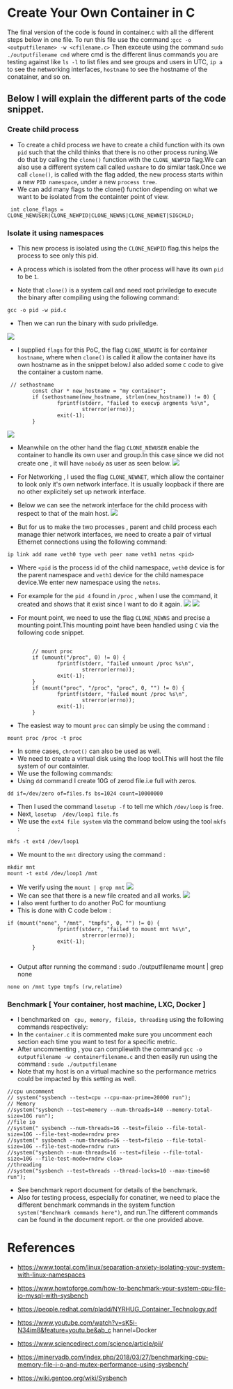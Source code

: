 # Create Your Own Container in C
The final version of the code is found in container.c with all the different steps below in one file.
To run this file use the command :`gcc -o <outputfilename> -w <cfilename.c>`
Then exceute using the command `sudo ./outputfilename cmd` where cmd is the different linus commands you are testing against like `ls -l` to list files and see groups and users in UTC, `ip a` to see the networking interfaces, `hostname` to see the hostname of the conatainer, and so on.
## Below I will explain the different parts of the code snippet.
 ###  Create child process
- To create a child process we have to create a child function with its own `pid` such that the child thinks that there is no other process runing.We do that by calling the `clone()` function with the  `CLONE_NEWPID` flag.We can also use a different system call called `unshare` to do similar task.Once we call `clone()`,  is called with the flag added, the new process  starts within a new `PID namespace`, under a new `process tree`.
- We can add many flags to the clone() function depending on what we want to be isolated from the containter point of view.
```
 int clone_flags = CLONE_NEWUSER|CLONE_NEWPID|CLONE_NEWNS|CLONE_NEWNET|SIGCHLD;
```
### Isolate it using namespaces
- This new process is isolated using the `CLONE_NEWPID` flag.this helps the process to see only this pid.
- A process which is isolated from the other process will have its own `pid` to be `1`.

- Note that `clone()` is a system call and need root priviledge to execute the binary after compiling using the following command:
```
gcc -o pid -w pid.c
```
- Then we can run the binary with sudo priviledge.

![](https://i.imgur.com/RbRJdIR.png)

- I supplied `flags` for this PoC, the flag `CLONE_NEWUTC` is for container `hostname`, where when `clone()` is called it allow the container have its own hostname as in the snippet below.I also added some `C` code to give the container a custom name.
```
 // sethostname
        const char * new_hostname = "my container";
        if (sethostname(new_hostname, strlen(new_hostname)) != 0) {
                fprintf(stderr, "failed to execvp argments %s\n",
                        strerror(errno));
                exit(-1);
        }

```

![](https://i.imgur.com/EjFxBOd.png)
- Meanwhile on the other hand the flag `CLONE_NEWUSER` enable the container to handle its own user and group.In this case since we did not create one , it will have `nobody` as user as seen below.
![](https://i.imgur.com/JYbgkLz.png)

- For Networking , I used the flag `CLONE_NEWNET`, which allow the container to look only it's own network interface. It is usually loopback if there are no other explicitely set up network interface.
- Below we can see the network interface for the child process with respect to that of the main host.
![](https://i.imgur.com/bB5MFri.png)

- But for us to make the two processes , parent and child process each manage thier network interfaces, we need to create a  pair of virtual Ethernet connections  using the following command:
```
ip link add name veth0 type veth peer name veth1 netns <pid>

```
- Where `<pid` is the process id of the child namespace, `veth0` device is for the parent namespace and `veth1` device for the child namespace device.We enter new namespace using the `netns`.
- For example for the `pid 4` found in `/proc` , when I use the command, it created and shows that it exist since I want to do it again.
![](https://i.imgur.com/dQDxPSn.png)
![](https://i.imgur.com/MRJ8zmc.png)

- For mount point, we need to use the flag `CLONE_NEWNS` and precise a mounting point.This mounting point have been handled using `C` via the following code snippet.
```

        // mount proc
        if (umount("/proc", 0) != 0) {
                fprintf(stderr, "failed unmount /proc %s\n",
                        strerror(errno));
                exit(-1);
        }
        if (mount("proc", "/proc", "proc", 0, "") != 0) {
                fprintf(stderr, "failed mount /proc %s\n",
                        strerror(errno));
                exit(-1);
        }

```
- The easiest way to mount `proc` can simply be using the command : 
```
mount proc /proc -t proc
```
- In some cases, `chroot()` can also be used as well.
- We need to create a virtual disk using the loop tool.This will host the file system of our containter.
- We use the following commands:
- Using `dd` command I create 10G of zerod file.i.e full with zeros.
```
dd if=/dev/zero of=files.fs bs=1024 count=10000000

```
- Then I used the command `losetup -f` to tell me which `/dev/loop` is free.
- Next, `losetup  /dev/loop1 file.fs` 
- We use the `ext4 file system` via the command below using the tool `mkfs` : 
```
mkfs -t ext4 /dev/loop1 
```
- We mount to the `mnt` directory using the command :
```
mkdir mnt
mount -t ext4 /dev/loop1 /mnt
``` 
- We verify using the `mount | grep mnt`
![](https://i.imgur.com/fGCVqj9.png)
- We can see that there is a new file created and all works.
![](https://i.imgur.com/teFhg3A.png)
- I also went further to do another PoC for mountiung
- This is done with C code below :
```
if (mount("none", "/mnt", "tmpfs", 0, "") != 0) {
                fprintf(stderr, "failed to mount mnt %s\n",
                        strerror(errno));
                exit(-1);
        }
    

``` 
- Output after running the command : sudo ./outputfilename mount | grep none
```
none on /mnt type tmpfs (rw,relatime)

```

### Benchmark [ Your container, host machine, LXC, Docker ]
- I benchmarked on ` cpu, memory, fileio, threading` using the following commands respectively:
- In the `container.c` it is commented make sure you uncomment each section each time you want to test for a specific metric.
- After uncommenting , you can compliewith the command `gcc -o outputfilename -w containerfilename.c` and then easily run using the command : `sudo ./outputfilename`
- Note that my host is on a virtual machine so the performance metrics could be impacted by this setting as well.

```
//cpu uncomment
// system("sysbench --test=cpu --cpu-max-prime=20000 run");
// Memory
//system("sysbench --test=memory --num-threads=140 --memory-total-size=10G run");
//file io
//system(" sysbench --num-threads=16 --test=fileio --file-total-size=10G --file-test-mode=rndrw pre>
//system(" sysbench --num-threads=16 --test=fileio --file-total-size=10G --file-test-mode=rndrw run>
//system("sysbench --num-threads=16 --test=fileio --file-total-size=10G --file-test-mode=rndrw clea>
//threading
//system("sysbench --test=threads --thread-locks=10 --max-time=60 run");
```

- See benchmark report document for details of the benchmark.
- Also for testing process, especially for conatiner, we need to place the different benchmark commands in the system function `system("Benchmark commands here")`, and run.The different commands can be found in the document report. or the one provided above.

# References
- https://www.toptal.com/linux/separation-anxiety-isolating-your-system-with-linux-namespaces
- https://www.howtoforge.com/how-to-benchmark-your-system-cpu-file-io-mysql-with-sysbench

- https://people.redhat.com/pladd/NYRHUG_Container_Technology.pdf
- https://www.youtube.com/watch?v=sK5i-N34im8&feature=youtu.be&ab_c
hannel=Docker
- https://www.sciencedirect.com/science/article/pii/
- https://minervadb.com/index.php/2018/03/27/benchmarking-cpu-memory-file-i-o-and-mutex-performance-using-sysbench/
- https://wiki.gentoo.org/wiki/Sysbench
